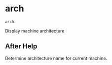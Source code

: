 # arch

```
arch
```

Display machine architecture

## After Help

Determine architecture name for current machine.
